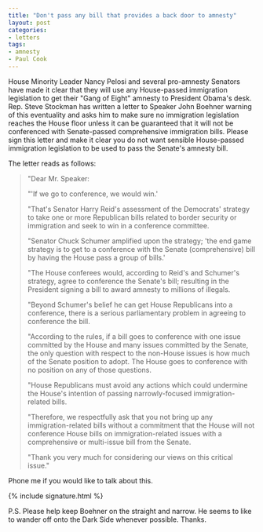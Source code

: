 ```yaml
---
title: "Don't pass any bill that provides a back door to amnesty"
layout: post
categories:
- letters
tags:
- amnesty
- Paul Cook
---
```


House Minority Leader Nancy Pelosi and several pro-amnesty Senators have made it clear that they will use any House-passed immigration legislation to get their "Gang of Eight" amnesty to President Obama's desk. Rep. Steve Stockman has written a letter to Speaker John Boehner warning of this eventuality and asks him to make sure no immigration legislation reaches the House floor unless it can be guaranteed that it will not be conferenced with Senate-passed comprehensive immigration bills. Please sign this letter and make it clear you do not want sensible House-passed immigration legislation to be used to pass the Senate's amnesty bill.

The letter reads as follows:

> "Dear Mr. Speaker:
>
> "'If we go to conference, we would win.'
>
> "That's Senator Harry Reid's assessment of the Democrats' strategy to take one or more Republican bills related to border security or immigration and seek to win in a conference committee.
>
> "Senator Chuck Schumer amplified upon the strategy; 'the end game strategy is to get to a conference with the Senate (comprehensive) bill by having the House pass a group of bills.'
>
> "The House conferees would, according to Reid's and Schumer's strategy, agree to conference the Senate's bill; resulting in the President signing a bill to award amnesty to millions of illegals.
>
> "Beyond Schumer's belief he can get House Republicans into a conference, there is a serious parliamentary problem in agreeing to conference the bill.
>
> "According to the rules, if a bill goes to conference with one issue committed by the House and many issues committed by the Senate, the only question with respect to the non-House issues is how much of the Senate position to adopt. The House goes to conference with no position on any of those questions.
>
> "House Republicans must avoid any actions which could undermine the House's intention of passing narrowly-focused immigration-related bills.
>
> "Therefore, we respectfully ask that you not bring up any immigration-related bills without a commitment that the House will not conference House bills on immigration-related issues with a comprehensive or multi-issue bill from the Senate.
>
> "Thank you very much for considering our views on this critical issue."

Phone me if you would like to talk about this.

{% include signature.html %}

P.S. Please help keep Boehner on the straight and narrow. He seems to like to wander off onto the Dark Side whenever possible. Thanks.
